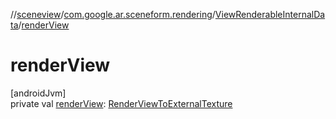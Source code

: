 //[sceneview](../../../index.md)/[com.google.ar.sceneform.rendering](../index.md)/[ViewRenderableInternalData](index.md)/[renderView](render-view.md)

# renderView

[androidJvm]\
private val [renderView](render-view.md): [RenderViewToExternalTexture](../-render-view-to-external-texture/index.md)
